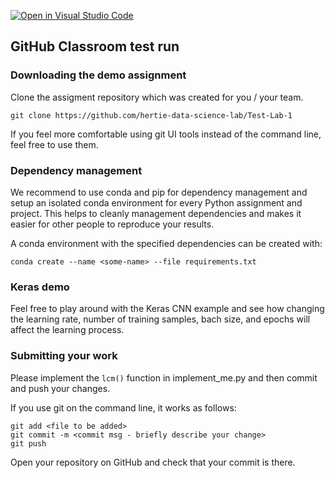 [![Open in Visual Studio Code](https://classroom.github.com/assets/open-in-vscode-718a45dd9cf7e7f842a935f5ebbe5719a5e09af4491e668f4dbf3b35d5cca122.svg)](https://classroom.github.com/online_ide?assignment_repo_id=11803617&assignment_repo_type=AssignmentRepo)

## GitHub Classroom test run

### Downloading the demo assignment
Clone the assigment repository which was created for you / your team. 
```
git clone https://github.com/hertie-data-science-lab/Test-Lab-1
```
If you feel more comfortable using git UI tools instead of the command line, feel free to use them.

### Dependency management

We recommend to use conda and pip for dependency management and setup an isolated conda environment for every Python assignment and project. This helps to cleanly management dependencies and makes it easier for other people to reproduce your results.

A conda environment with the specified dependencies can be created with:
```
conda create --name <some-name> --file requirements.txt
```

### Keras demo

Feel free to play around with the Keras CNN example and see how changing the learning rate, number of training samples, bach size, and epochs will affect the learning process.


### Submitting your work

Please implement the `lcm()` function in implement_me.py and then commit and push your changes.

If you use git on the command line, it works as follows:
```
git add <file to be added>
git commit -m <commit msg - briefly describe your change>
git push
```

Open your repository on GitHub and check that your commit is there.

